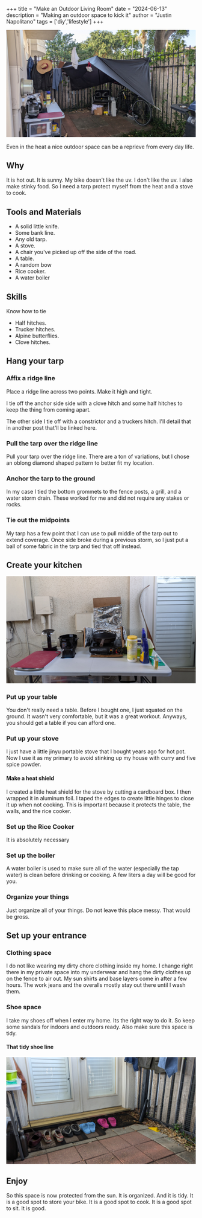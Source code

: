 +++
title =  "Make an Outdoor Living Room"
date = "2024-06-13"
description = "Making an outdoor space to kick it"
author = "Justin Napolitano"
tags = ['diy','lifestyle']
+++


<!-- # JB Welding a front bumper  -->

![patio-1](./photos/patio-1.jpg)

Even in the heat a nice outdoor space can be a reprieve from every day life.  



## Why

It is hot out. It is sunny. My bike doesn't like the uv. I don't like the uv. I also make stinky food. So I need a tarp protect myself from the heat and a stove to cook.  

## Tools and Materials

* A solid little knife.
* Some bank line.
* Any old tarp.
* A stove.
* A chair you've picked up off the side of the road.
* A table.
* A random bow 
* Rice cooker.
* A water boiler

## Skills

Know how to tie
* Half hitches.
* Trucker hitches.
* Alpine butterflies.
* Clove hitches.


## Hang your tarp

### Affix a ridge line

Place a ridge line across two points. Make it high and tight. 

I tie off the anchor side side with a clove hitch and some half hitches to keep the thing from coming apart. 

The other side I tie off with a constrictor and a truckers hitch. I'll detail that in another post that'll be linked here. 

### Pull the tarp over the ridge line

Pull your tarp over the ridge line. There are a ton of variations, but I chose an oblong diamond shaped pattern to better fit my location.

### Anchor the tarp to the ground

In my case I tied the bottom grommets to the fence posts, a grill, and a water storm drain. These worked for me and did not require any stakes or rocks.

### Tie out the midpoints

My tarp has a few point that I can use to pull middle of the tarp out to extend coverage. Once side broke during a previous storm, so I just put a ball of some fabric in the tarp and tied that off instead. 


## Create your kitchen

![kitchen](./photos/kitchen.jpg)

### Put up your table

You don't really need a table. Before I bought one, I just squated on the ground. It wasn't very comfortable, but it was a great workout.  Anyways, you should get a table if you can afford one. 

### Put up your stove

I just have a little jinyu portable stove that I bought years ago for hot pot.  Now I use it as my primary to avoid stinking up my house with curry and five spice powder. 

#### Make a heat shield

I created a little heat shield for the stove by cutting a cardboard box. I then wrapped it in aluminum foil. I taped the edges to create little hinges to close it up when not cooking. This is important because it protects the table, the walls, and the rice cooker.  

### Set up the Rice Cooker

It is absolutely necessary


### Set up the boiler

A water boiler is used to make sure all of the water (especially the tap water) is clean before drinking or cooking. A few liters a day will be good for you.  

### Organize your things

Just organize all of your things.  Do not leave this place messy. That would be gross. 

## Set up your entrance

### Clothing space

I do not like wearing my dirty chore clothing inside my home. I change right there in my private space into my underwear and hang the dirty clothes up on the fence to air out.  My sun shirts and base layers come in after a few hours. The work jeans and the overalls mostly stay out there until I wash them.

### Shoe space

I take my shoes off when I enter my home.  Its the right way to do it. So keep some sandals for indoors and outdoors ready. Also make sure this space is tidy.

#### That tidy shoe line

![shoes](./photos/shoes.jpg)


## Enjoy

So this space is now protected from the sun. It is organized. And it is tidy. It is a good spot to store your bike. It is a good spot to cook. It is a good spot to sit. It is good. 